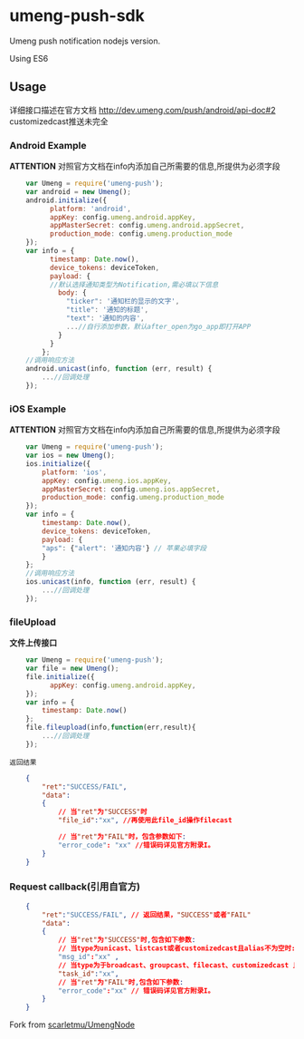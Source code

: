 # umeng-push-sdk
Umeng push notification nodejs version.

Using ES6

## Usage
详细接口描述在官方文档 http://dev.umeng.com/push/android/api-doc#2
customizedcast推送未完全
### Android Example
**ATTENTION** 对照官方文档在info内添加自己所需要的信息,所提供为必须字段
```js
	var Umeng = require('umeng-push');
	var android = new Umeng();
	android.initialize({
          platform: 'android',
          appKey: config.umeng.android.appKey,
          appMasterSecret: config.umeng.android.appSecret,
          production_mode: config.umeng.production_mode
    });
	var info = {
          timestamp: Date.now(),
          device_tokens: deviceToken,
          payload: {
		  //默认选择通知类型为Notification,需必填以下信息
            body: {
              "ticker": '通知栏的显示的文字',
              "title": '通知的标题',
              "text": '通知的内容',
			  ...//自行添加参数，默认after_open为go_app即打开APP		
            }
          }
        };
	//调用响应方法
	android.unicast(info, function (err, result) {
		...//回调处理					
    });
```	
### iOS Example
**ATTENTION** 对照官方文档在info内添加自己所需要的信息,所提供为必须字段
```js
	var Umeng = require('umeng-push');
	var ios = new Umeng();
	ios.initialize({
        platform: 'ios',
        appKey: config.umeng.ios.appKey,
        appMasterSecret: config.umeng.ios.appSecret,
        production_mode: config.umeng.production_mode
    });
	var info = {
        timestamp: Date.now(),
        device_tokens: deviceToken,
        payload: {
		"aps": {"alert": '通知内容'} // 苹果必填字段
		}
    };
	//调用响应方法
	ios.unicast(info, function (err, result) {
		...//回调处理					
    });
```
### fileUpload
**文件上传接口**
```js
	var Umeng = require('umeng-push');
	var file = new Umeng();
	file.initialize({
          appKey: config.umeng.android.appKey,
    });
	var info = {
        timestamp: Date.now()
    };
	file.fileupload(info,function(err,result){
		...//回调处理
	});
```	
	返回结果
```json
	{
		"ret":"SUCCESS/FAIL",
		"data": 
		{
			// 当"ret"为"SUCCESS"时
			"file_id":"xx", //再使用此file_id操作filecast

			// 当"ret"为"FAIL"时，包含参数如下:
			"error_code": "xx" //错误码详见官方附录I。
		}
	}
```
### Request callback(引用自官方)
```json	
	{
		"ret":"SUCCESS/FAIL", // 返回结果，"SUCCESS"或者"FAIL"
		"data": 
		{
			// 当"ret"为"SUCCESS"时,包含如下参数:
			// 当type为unicast、listcast或者customizedcast且alias不为空时:
			"msg_id":"xx" ,
			// 当type为于broadcast、groupcast、filecast、customizedcast 且file_id不为空的情况(任务)
			"task_id":"xx",
			// 当"ret"为"FAIL"时,包含如下参数:
			"error_code":"xx" // 错误码详见官方附录I。
		}  
	}
```
Fork from [scarletmu/UmengNode](https://github.com/scarletmu/UmengNode)